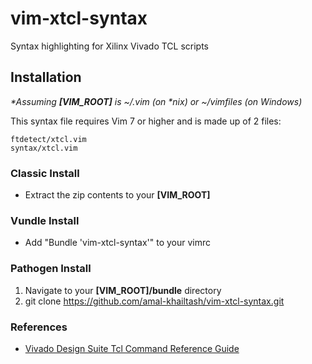 vim-xtcl-syntax
==============

Syntax highlighting for Xilinx Vivado TCL scripts

## Installation

_\*Assuming **[VIM_ROOT]** is ~/.vim (on \*nix) or ~/vimfiles (on Windows)_

This syntax file requires Vim 7 or higher and is made up of 2 files:

    ftdetect/xtcl.vim
    syntax/xtcl.vim

### Classic Install

* Extract the zip contents to your **[VIM_ROOT]**

### Vundle Install

* Add "Bundle 'vim-xtcl-syntax'" to your vimrc

### Pathogen Install

1. Navigate to your **[VIM_ROOT]/bundle** directory
2. git clone https://github.com/amal-khailtash/vim-xtcl-syntax.git

### References

* [Vivado Design Suite Tcl Command Reference Guide](http://www.xilinx.com/support/documentation/sw_manuals/xilinx2013_1/ug835-vivado-tcl-commands.pdf)
